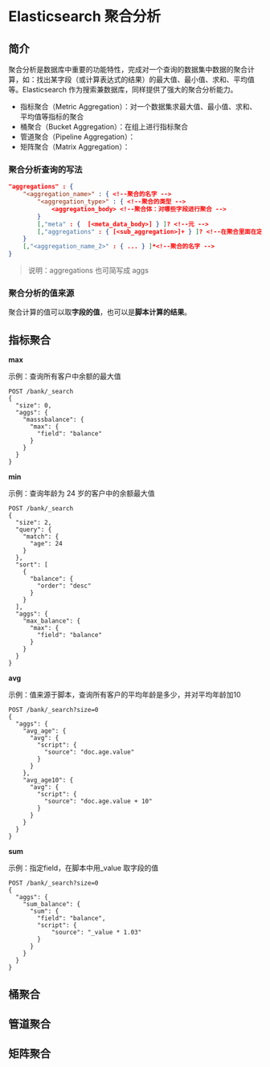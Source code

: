 # Elasticsearch 聚合分析

## 简介

聚合分析是数据库中重要的功能特性，完成对一个查询的数据集中数据的聚合计算，如：找出某字段（或计算表达式的结果）的最大值、最小值、求和、平均值等。Elasticsearch 作为搜索兼数据库，同样提供了强大的聚合分析能力。

- 指标聚合（Metric Aggregation）：对一个数据集求最大值、最小值、求和、平均值等指标的聚合
- 桶聚合（Bucket Aggregation）：在组上进行指标聚合
- 管道聚合（Pipeline Aggregation）：
- 矩阵聚合（Matrix Aggregation）：

### 聚合分析查询的写法

```json
"aggregations" : {
    "<aggregation_name>" : { <!--聚合的名字 -->
        "<aggregation_type>" : { <!--聚合的类型 -->
            <aggregation_body> <!--聚合体：对哪些字段进行聚合 -->
        }
        [,"meta" : {  [<meta_data_body>] } ]? <!--元 -->
        [,"aggregations" : { [<sub_aggregation>]+ } ]? <!--在聚合里面在定义子聚合 -->
    }
    [,"<aggregation_name_2>" : { ... } ]*<!--聚合的名字 -->
}
```

> 说明：aggregations 也可简写成 aggs

### 聚合分析的值来源

聚合计算的值可以取**字段的值**，也可以是**脚本计算的结果**。

## 指标聚合

**max**

示例：查询所有客户中余额的最大值

```http
POST /bank/_search
{
  "size": 0, 
  "aggs": {
    "masssbalance": {
      "max": {
        "field": "balance"
      }
    }
  }
}
```

**min**

示例：查询年龄为 24 岁的客户中的余额最大值

```http
POST /bank/_search
{
  "size": 2, 
  "query": {
    "match": {
      "age": 24
    }
  },
  "sort": [
    {
      "balance": {
        "order": "desc"
      }
    }
  ],
  "aggs": {
    "max_balance": {
      "max": {
        "field": "balance"
      }
    }
  }
}
```

**avg**

示例：值来源于脚本，查询所有客户的平均年龄是多少，并对平均年龄加10

```http
POST /bank/_search?size=0
{
  "aggs": {
    "avg_age": {
      "avg": {
        "script": {
          "source": "doc.age.value"
        }
      }
    },
    "avg_age10": {
      "avg": {
        "script": {
          "source": "doc.age.value + 10"
        }
      }
    }
  }
}
```

**sum**

示例：指定field，在脚本中用_value 取字段的值

```http
POST /bank/_search?size=0
{
  "aggs": {
    "sum_balance": {
      "sum": {
        "field": "balance",
        "script": {
            "source": "_value * 1.03"
        }
      }
    }
  }
}
```



## 桶聚合



## 管道聚合



## 矩阵聚合